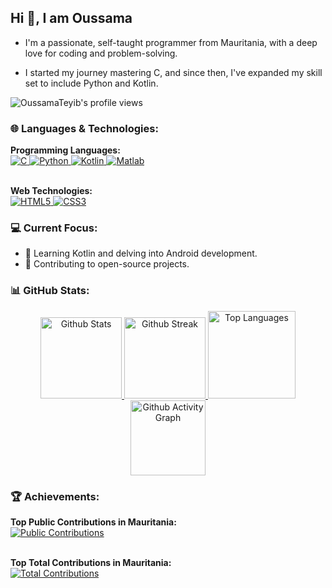 <!--
**OussamaTeyib/OussamaTeyib** is a ✨ _special_ ✨ repository because its `README.md` (this file) appears on your GitHub profile.
-->
## Hi 👋, I am Oussama  

- I'm a passionate, self-taught programmer from Mauritania, with a deep love for coding and problem-solving.

- I started my journey mastering C, and since then, I've expanded my skill set to include Python and Kotlin.

<p align="left"> <img src="https://komarev.com/ghpvc/?username=OussamaTeyib&label=Profile%20views&color=0e75b6&style=flat" alt="OussamaTeyib's profile views" /> </p>

### 🌐 Languages & Technologies:
<div style="text-align: left;">
  <strong>Programming Languages:</strong><br>
  <a href="https://en.wikipedia.org/wiki/C_(programming_language)">
    <img src="https://img.shields.io/badge/-C-00599C?style=flat-square&logo=c&logoColor=white" alt="C">
  </a>
  <a href="https://en.wikipedia.org/wiki/Python_(programming_language)">
    <img src="https://img.shields.io/badge/-Python-3776AB?style=flat-square&logo=python&logoColor=white" alt="Python">
  </a>
  <a href="https://en.wikipedia.org/wiki/Kotlin_(programming_language)">
    <img src="https://img.shields.io/badge/-Kotlin-0095D5?style=flat-square&logo=kotlin&logoColor=white" alt="Kotlin">
  </a>
  <a href="https://en.wikipedia.org/wiki/MATLAB">
    <img src="https://img.shields.io/badge/-Matlab-0076A8?style=flat-square&logo=mathworks&logoColor=white" alt="Matlab">
  </a>
  
  <br><strong>Web Technologies:</strong><br>
  <a href="https://en.wikipedia.org/wiki/HTML5">
    <img src="https://img.shields.io/badge/-HTML5-E34F26?style=flat-square&logo=html5&logoColor=white" alt="HTML5">
  </a>
  <a href="https://en.wikipedia.org/wiki/CSS">
    <img src="https://img.shields.io/badge/-CSS3-1572B6?style=flat-square&logo=css3&logoColor=white" alt="CSS3">
  </a>
</div>

### 💻 Current Focus:
- 📱 Learning Kotlin and delving into Android development.
- 🎯 Contributing to open-source projects.

### 📊 GitHub Stats:
<div align="center">
  <a href="https://github.com/anuraghazra/github-readme-stats">
    <img height=130 src="https://github-readme-stats.vercel.app/api?username=OussamaTeyib&show_icons=true&locale=en&layout=compact&theme=tokyonight" alt="Github Stats"/>
  </a>
  <a href="https://github.com/DenverCoder1/github-readme-streak-stats">
    <img height=130 src="https://github-readme-streak-stats.herokuapp.com/?user=OussamaTeyib&&theme=tokyonight" alt="Github Streak" />
  </a>
  <a href="https://github.com/anuraghazra/github-readme-stats">
    <img height=140 src="https://github-readme-stats.vercel.app/api/top-langs?username=OussamaTeyib&show_icons=true&locale=en&layout=compact&theme=tokyonight" alt="Top Languages" />
  </a>
  <a href="https://github.com/ashutosh00710/github-readme-activity-graph">
    <img height=120 src="https://github-readme-activity-graph.vercel.app/graph?username=OussamaTeyib&bg_color=100f0f&color=4c5e9e&line=4c569e&point=403e41&area=true" alt="Github Activity Graph" />
  </a>
</div>

### 🏆 Achievements:
<div style="text-align: left;">
  <strong>Top Public Contributions in Mauritania:</strong><br>
  <a href="https://committers.top/mauritania_public">
    <img src="https://user-badge.committers.top/mauritania_public/OussamaTeyib.svg" alt="Public Contributions">
  </a>

  <br><strong>Top Total Contributions in Mauritania:</strong><br>
  <a href="https://committers.top/mauritania_private">
    <img src="https://user-badge.committers.top/mauritania_private/OussamaTeyib.svg" alt="Total Contributions">
  </a>
</div>
